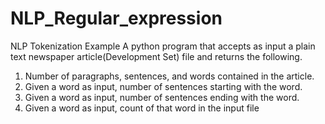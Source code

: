 # NLP_Regular_expression
NLP Tokenization Example
A python program that accepts as input a plain text newspaper article(Development Set) file and returns the following.
1) Number of paragraphs, sentences, and words contained in the article.
2) Given a word as input, number of sentences starting with the word.
3) Given a word as input, number of sentences ending with the word. 
4) Given a word as input, count of that word in the input file
